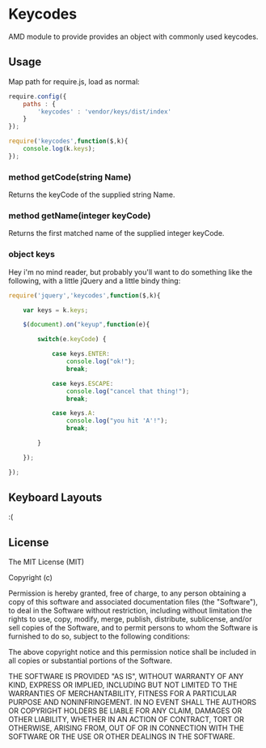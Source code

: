 # Keycodes

AMD module to provide provides an object with commonly used keycodes.

## Usage

Map path for require.js, load as normal:

```javascript
require.config({
	paths : {
		'keycodes' : 'vendor/keys/dist/index'
	}
});

require('keycodes',function($,k){
	console.log(k.keys);
});
```

### method getCode(string Name)

Returns the keyCode of the supplied string Name.

### method getName(integer keyCode)

Returns the first matched name of the supplied integer keyCode.

### object keys

Hey i'm no mind reader, but probably you'll want to do something like the following, with a little jQuery and a little bindy thing:

```javascript
require('jquery','keycodes',function($,k){

	var keys = k.keys;

	$(document).on("keyup",function(e){

		switch(e.keyCode) {

			case keys.ENTER:
				console.log("ok!");
				break;

			case keys.ESCAPE:
				console.log("cancel that thing!");
				break;

			case keys.A:
				console.log("you hit 'A'!");
				break;

		}

	});

});
```

## Keyboard Layouts

:(


## License

The MIT License (MIT)

Copyright (c) <year> <copyright holders>

Permission is hereby granted, free of charge, to any person obtaining a copy
of this software and associated documentation files (the "Software"), to deal
in the Software without restriction, including without limitation the rights
to use, copy, modify, merge, publish, distribute, sublicense, and/or sell
copies of the Software, and to permit persons to whom the Software is
furnished to do so, subject to the following conditions:

The above copyright notice and this permission notice shall be included in
all copies or substantial portions of the Software.

THE SOFTWARE IS PROVIDED "AS IS", WITHOUT WARRANTY OF ANY KIND, EXPRESS OR
IMPLIED, INCLUDING BUT NOT LIMITED TO THE WARRANTIES OF MERCHANTABILITY,
FITNESS FOR A PARTICULAR PURPOSE AND NONINFRINGEMENT. IN NO EVENT SHALL THE
AUTHORS OR COPYRIGHT HOLDERS BE LIABLE FOR ANY CLAIM, DAMAGES OR OTHER
LIABILITY, WHETHER IN AN ACTION OF CONTRACT, TORT OR OTHERWISE, ARISING FROM,
OUT OF OR IN CONNECTION WITH THE SOFTWARE OR THE USE OR OTHER DEALINGS IN
THE SOFTWARE.
